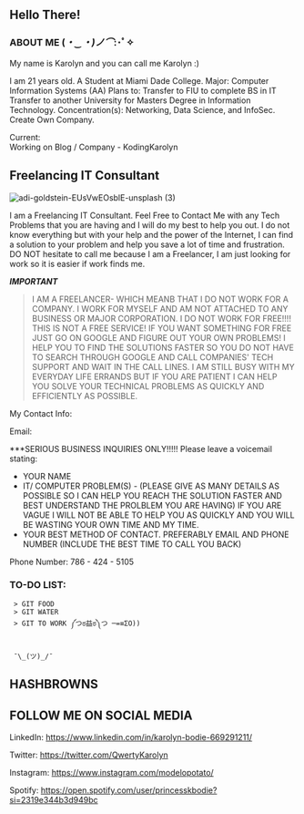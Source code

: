 
## Hello There!

### ABOUT ME (*・‿・)ノ⌒*:･ﾟ✧

My name is Karolyn and you can call me Karolyn :) 

I am  21 years old. 
A Student at Miami Dade College.
Major: Computer Information Systems (AA)
Plans to: 
          Transfer to FIU to complete BS in IT
          Transfer to another University for Masters Degree in Information Technology. Concentration(s): Networking, Data Science, and InfoSec.
          Create Own Company.
       
 Current:  
          Working on Blog / Company - KodingKarolyn




## Freelancing IT Consultant

![adi-goldstein-EUsVwEOsblE-unsplash (3)](https://user-images.githubusercontent.com/54687648/207591203-24824f2c-796f-4b49-a643-8dc7002d0ace.jpg)

I am a Freelancing IT Consultant. Feel Free to Contact Me with any Tech Problems that you are having and I will do my best to help you out. I do not know everything but with your help and the power of the Internet, I can find a solution to your problem and help you save a lot of time and frustration. DO NOT hesitate to call me because I am a Freelancer, I am just looking for work so it is easier if work finds me. 


***IMPORTANT***
 > I AM A FREELANCER- WHICH MEANB THAT I DO NOT WORK FOR A COMPANY. I WORK FOR MYSELF AND AM NOT ATTACHED TO ANY BUSINESS OR MAJOR CORPORATION.
 > I DO NOT WORK FOR FREE!!!! THIS IS NOT A FREE SERVICE! IF YOU WANT SOMETHING FOR FREE JUST GO ON GOOGLE AND FIGURE OUT YOUR OWN PROBLEMS!
 > I HELP YOU TO FIND THE SOLUTIONS FASTER SO YOU DO NOT HAVE TO SEARCH THROUGH GOOGLE AND CALL COMPANIES' TECH SUPPORT AND WAIT IN THE CALL LINES. 
 > I AM STILL BUSY WITH MY EVERYDAY LIFE ERRANDS BUT IF YOU ARE PATIENT I CAN HELP YOU SOLVE YOUR TECHNICAL PROBLEMS AS QUICKLY AND EFFICIENTLY AS POSSIBLE.


My Contact Info: 

Email:


***SERIOUS BUSINESS INQUIRIES ONLY!!!!!
Please leave a voicemail stating:
  - YOUR NAME
  - IT/ COMPUTER PROBLEM(S) - (PLEASE GIVE AS MANY DETAILS AS POSSIBLE SO I CAN HELP YOU REACH THE SOLUTION FASTER AND BEST UNDERSTAND THE PROLBLEM YOU ARE HAVING) IF YOU ARE VAGUE I WILL NOT BE ABLE TO HELP YOU AS QUICKLY AND YOU WILL BE WASTING YOUR OWN TIME AND MY TIME. 
  - YOUR BEST METHOD OF CONTACT. PREFERABLY EMAIL AND PHONE NUMBER (INCLUDE THE BEST TIME TO CALL YOU BACK)

Phone Number: 786 - 424 - 5105



### TO-DO LIST:

```
 > GIT FOOD 
 > GIT WATER 
 > GIT TO WORK ༼つಠ益ಠ༽つ ─=≡ΣO))
 
```

     ¯\_(ツ)_/¯ 



     
## HASHBROWNS 


## FOLLOW ME ON SOCIAL MEDIA

LinkedIn: https://www.linkedin.com/in/karolyn-bodie-669291211/

Twitter:  https://twitter.com/QwertyKarolyn

Instagram: https://www.instagram.com/modelopotato/

Spotify: https://open.spotify.com/user/princesskbodie?si=2319e344b3d949bc




